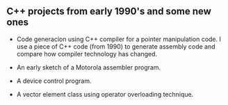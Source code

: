## C++ projects from early 1990's and some new ones

- Code generacion using C++ compiler for a pointer manipulation code. I use a piece of C++ code (from 1990) to generate assembly code and compare how compiler technology has changed.

- An early sketch of a Motorola assembler program.

- A device control program.

- A vector element class using operator overloading technique.

